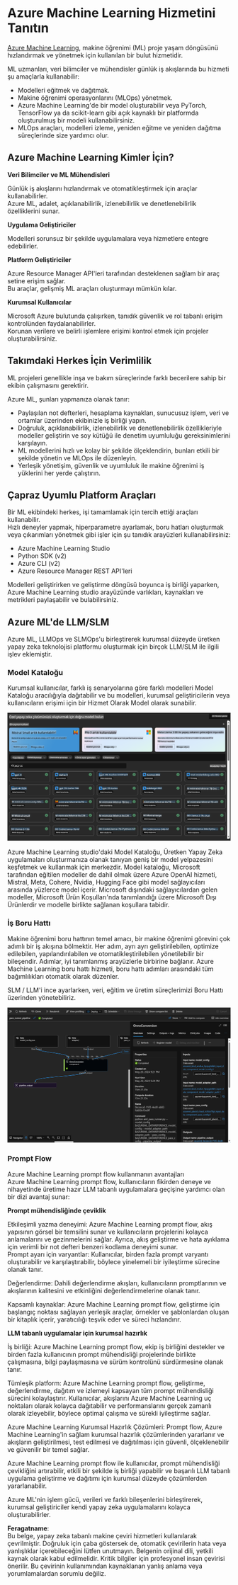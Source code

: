 # **Azure Machine Learning Hizmetini Tanıtın**

[Azure Machine Learning](https://ml.azure.com?WT.mc_id=aiml-138114-kinfeylo), makine öğrenimi (ML) proje yaşam döngüsünü hızlandırmak ve yönetmek için kullanılan bir bulut hizmetidir.

ML uzmanları, veri bilimciler ve mühendisler günlük iş akışlarında bu hizmeti şu amaçlarla kullanabilir:

- Modelleri eğitmek ve dağıtmak.
- Makine öğrenimi operasyonlarını (MLOps) yönetmek.
- Azure Machine Learning'de bir model oluşturabilir veya PyTorch, TensorFlow ya da scikit-learn gibi açık kaynaklı bir platformda oluşturulmuş bir modeli kullanabilirsiniz.
- MLOps araçları, modelleri izleme, yeniden eğitme ve yeniden dağıtma süreçlerinde size yardımcı olur.

## Azure Machine Learning Kimler İçin?

**Veri Bilimciler ve ML Mühendisleri**

Günlük iş akışlarını hızlandırmak ve otomatikleştirmek için araçlar kullanabilirler.  
Azure ML, adalet, açıklanabilirlik, izlenebilirlik ve denetlenebilirlik özelliklerini sunar.

**Uygulama Geliştiriciler**

Modelleri sorunsuz bir şekilde uygulamalara veya hizmetlere entegre edebilirler.

**Platform Geliştiriciler**

Azure Resource Manager API'leri tarafından desteklenen sağlam bir araç setine erişim sağlar.  
Bu araçlar, gelişmiş ML araçları oluşturmayı mümkün kılar.

**Kurumsal Kullanıcılar**

Microsoft Azure bulutunda çalışırken, tanıdık güvenlik ve rol tabanlı erişim kontrolünden faydalanabilirler.  
Korunan verilere ve belirli işlemlere erişimi kontrol etmek için projeler oluşturabilirsiniz.

## Takımdaki Herkes İçin Verimlilik
ML projeleri genellikle inşa ve bakım süreçlerinde farklı becerilere sahip bir ekibin çalışmasını gerektirir.

Azure ML, şunları yapmanıza olanak tanır:
- Paylaşılan not defterleri, hesaplama kaynakları, sunucusuz işlem, veri ve ortamlar üzerinden ekibinizle iş birliği yapın.
- Doğruluk, açıklanabilirlik, izlenebilirlik ve denetlenebilirlik özellikleriyle modeller geliştirin ve soy kütüğü ile denetim uyumluluğu gereksinimlerini karşılayın.
- ML modellerini hızlı ve kolay bir şekilde ölçeklendirin, bunları etkili bir şekilde yönetin ve MLOps ile düzenleyin.
- Yerleşik yönetişim, güvenlik ve uyumluluk ile makine öğrenimi iş yüklerini her yerde çalıştırın.

## Çapraz Uyumlu Platform Araçları

Bir ML ekibindeki herkes, işi tamamlamak için tercih ettiği araçları kullanabilir.  
Hızlı deneyler yapmak, hiperparametre ayarlamak, boru hatları oluşturmak veya çıkarımları yönetmek gibi işler için şu tanıdık arayüzleri kullanabilirsiniz:
- Azure Machine Learning Studio
- Python SDK (v2)
- Azure CLI (v2)
- Azure Resource Manager REST API'leri

Modelleri geliştirirken ve geliştirme döngüsü boyunca iş birliği yaparken, Azure Machine Learning studio arayüzünde varlıkları, kaynakları ve metrikleri paylaşabilir ve bulabilirsiniz.

## **Azure ML'de LLM/SLM**

Azure ML, LLMOps ve SLMOps'u birleştirerek kurumsal düzeyde üretken yapay zeka teknolojisi platformu oluşturmak için birçok LLM/SLM ile ilgili işlev eklemiştir.

### **Model Kataloğu**

Kurumsal kullanıcılar, farklı iş senaryolarına göre farklı modelleri Model Kataloğu aracılığıyla dağıtabilir ve bu modelleri, kurumsal geliştiricilerin veya kullanıcıların erişimi için bir Hizmet Olarak Model olarak sunabilir.

![models](../../../../translated_images/models.2450411eac222e539ffb55785a8f550d01be1030bd8eb67c9c4f9ae4ca5d64be.tr.png)

Azure Machine Learning studio'daki Model Kataloğu, Üretken Yapay Zeka uygulamaları oluşturmanıza olanak tanıyan geniş bir model yelpazesini keşfetmek ve kullanmak için merkezdir. Model kataloğu, Microsoft tarafından eğitilen modeller de dahil olmak üzere Azure OpenAI hizmeti, Mistral, Meta, Cohere, Nvidia, Hugging Face gibi model sağlayıcıları arasında yüzlerce model içerir. Microsoft dışındaki sağlayıcılardan gelen modeller, Microsoft Ürün Koşulları'nda tanımlandığı üzere Microsoft Dışı Ürünlerdir ve modelle birlikte sağlanan koşullara tabidir.

### **İş Boru Hattı**

Makine öğrenimi boru hattının temel amacı, bir makine öğrenimi görevini çok adımlı bir iş akışına bölmektir. Her adım, ayrı ayrı geliştirilebilen, optimize edilebilen, yapılandırılabilen ve otomatikleştirilebilen yönetilebilir bir bileşendir. Adımlar, iyi tanımlanmış arayüzlerle birbirine bağlanır. Azure Machine Learning boru hattı hizmeti, boru hattı adımları arasındaki tüm bağımlılıkları otomatik olarak düzenler.

SLM / LLM'i ince ayarlarken, veri, eğitim ve üretim süreçlerimizi Boru Hattı üzerinden yönetebiliriz.

![finetuning](../../../../translated_images/finetuning.b52e4aa971dfd8d3c668db913a2b419380533bd3a920d227ec19c078b7b3f309.tr.png)

### **Prompt Flow**

Azure Machine Learning prompt flow kullanmanın avantajları  
Azure Machine Learning prompt flow, kullanıcıların fikirden deneye ve nihayetinde üretime hazır LLM tabanlı uygulamalara geçişine yardımcı olan bir dizi avantaj sunar:

**Prompt mühendisliğinde çeviklik**

Etkileşimli yazma deneyimi: Azure Machine Learning prompt flow, akış yapısının görsel bir temsilini sunar ve kullanıcıların projelerini kolayca anlamalarını ve gezinmelerini sağlar. Ayrıca, akış geliştirme ve hata ayıklama için verimli bir not defteri benzeri kodlama deneyimi sunar.  
Prompt ayarı için varyantlar: Kullanıcılar, birden fazla prompt varyantı oluşturabilir ve karşılaştırabilir, böylece yinelemeli bir iyileştirme sürecine olanak tanır.

Değerlendirme: Dahili değerlendirme akışları, kullanıcıların promptlarının ve akışlarının kalitesini ve etkinliğini değerlendirmelerine olanak tanır.

Kapsamlı kaynaklar: Azure Machine Learning prompt flow, geliştirme için başlangıç noktası sağlayan yerleşik araçlar, örnekler ve şablonlardan oluşan bir kitaplık içerir, yaratıcılığı teşvik eder ve süreci hızlandırır.

**LLM tabanlı uygulamalar için kurumsal hazırlık**

İş birliği: Azure Machine Learning prompt flow, ekip iş birliğini destekler ve birden fazla kullanıcının prompt mühendisliği projelerinde birlikte çalışmasına, bilgi paylaşmasına ve sürüm kontrolünü sürdürmesine olanak tanır.

Tümleşik platform: Azure Machine Learning prompt flow, geliştirme, değerlendirme, dağıtım ve izlemeyi kapsayan tüm prompt mühendisliği sürecini kolaylaştırır. Kullanıcılar, akışlarını Azure Machine Learning uç noktaları olarak kolayca dağıtabilir ve performanslarını gerçek zamanlı olarak izleyebilir, böylece optimal çalışma ve sürekli iyileştirme sağlar.

Azure Machine Learning Kurumsal Hazırlık Çözümleri: Prompt flow, Azure Machine Learning'in sağlam kurumsal hazırlık çözümlerinden yararlanır ve akışların geliştirilmesi, test edilmesi ve dağıtılması için güvenli, ölçeklenebilir ve güvenilir bir temel sağlar.

Azure Machine Learning prompt flow ile kullanıcılar, prompt mühendisliği çevikliğini artırabilir, etkili bir şekilde iş birliği yapabilir ve başarılı LLM tabanlı uygulama geliştirme ve dağıtımı için kurumsal düzeyde çözümlerden yararlanabilir.

Azure ML'nin işlem gücü, verileri ve farklı bileşenlerini birleştirerek, kurumsal geliştiriciler kendi yapay zeka uygulamalarını kolayca oluşturabilirler.

**Feragatname**:  
Bu belge, yapay zeka tabanlı makine çeviri hizmetleri kullanılarak çevrilmiştir. Doğruluk için çaba göstersek de, otomatik çevirilerin hata veya yanlışlıklar içerebileceğini lütfen unutmayın. Belgenin orijinal dili, yetkili kaynak olarak kabul edilmelidir. Kritik bilgiler için profesyonel insan çevirisi önerilir. Bu çevirinin kullanımından kaynaklanan yanlış anlama veya yorumlamalardan sorumlu değiliz.